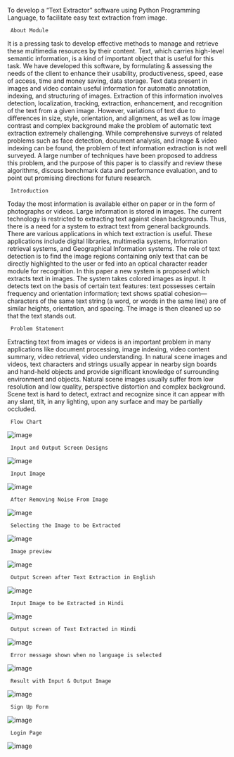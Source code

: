 To develop a “Text Extractor” software using Python Programming Language, to facilitate easy text extraction from image.

     About Module
      
It is a pressing task to develop effective methods to manage and retrieve these multimedia resources by their content. Text, which carries high-level semantic information, is a kind of important object that is useful for this task.
We have developed this software, by formulating & assessing the needs of the client to enhance their usability, productiveness, speed, ease of access, time and money saving, data storage.
Text data present in images and video contain useful information for automatic annotation, indexing, and structuring of images. Extraction of this information involves detection, localization, tracking, extraction, enhancement, and recognition of the text from a given image. However, variations of text due to differences in size, style, orientation, and alignment, as well as low image contrast and complex background make the problem of automatic text extraction extremely challenging. While comprehensive surveys of related problems such as face detection, document analysis, and image & video indexing can be found, the problem of text information extraction is not well surveyed. A large number of techniques have been proposed to address this problem, and the purpose of this paper is to classify and review these algorithms, discuss benchmark data and performance evaluation, and to point out promising directions for future research.

     Introduction
Today the most information is available either on paper or in the form of photographs or videos. Large information is stored in images. The current technology is restricted to extracting text against clean backgrounds. Thus, there is a need for a system to extract text from general backgrounds. There are various applications in which text extraction is useful. These applications include digital libraries, multimedia systems, Information retrieval systems, and Geographical Information systems. The role of text detection is to find the image regions containing only text that can be directly highlighted to the user or fed into an optical character reader module for recognition. In this paper a new system is proposed which extracts text in images. The system takes colored images as input. It detects text on the basis of certain text features: text possesses certain frequency and orientation information; text shows spatial cohesion—characters of the same text string (a word, or words in the same line) are of similar heights, orientation, and spacing. The image is then cleaned up so that the text stands out.

     Problem Statement
Extracting text from images or videos is an important problem in many applications like document processing, image indexing, video content summary, video retrieval, video understanding. In natural scene images and videos, text characters and strings usually appear in nearby sign boards and hand-held objects and provide significant knowledge of surrounding environment and objects. Natural scene images usually suffer from low resolution and low quality, perspective distortion and complex background. Scene text is hard to detect, extract and recognize since it can appear with any slant, tilt, in any lighting, upon any surface and may be partially occluded. 
     
     Flow Chart
![image](https://user-images.githubusercontent.com/28135312/97853581-4a6fd700-1d1e-11eb-9a6f-91b7f1ea58d4.png)
     
     Input and Output Screen Designs
![image](https://user-images.githubusercontent.com/28135312/97853752-8a36be80-1d1e-11eb-92b1-b1ad129a7a96.png)
     
     Input Image
![image](https://user-images.githubusercontent.com/28135312/97853826-a8042380-1d1e-11eb-8ba2-7eb25cec0284.png)
      
     After Removing Noise From Image
![image](https://user-images.githubusercontent.com/28135312/97853926-c833e280-1d1e-11eb-8c1d-681c8a954964.png)
     
     Selecting the Image to be Extracted
![image](https://user-images.githubusercontent.com/28135312/97854272-3c6e8600-1d1f-11eb-8017-0bf1bee0f23e.png)
     
     Image preview
![image](https://user-images.githubusercontent.com/28135312/97854314-498b7500-1d1f-11eb-87e9-cc99456f0d5a.png)
   
     Output Screen after Text Extraction in English
![image](https://user-images.githubusercontent.com/28135312/97854360-590abe00-1d1f-11eb-8923-1f846a57a994.png)
     
     Input Image to be Extracted in Hindi
![image](https://user-images.githubusercontent.com/28135312/97854386-62942600-1d1f-11eb-92d1-5064754701ad.png)   
     
     Output screen of Text Extracted in Hindi
![image](https://user-images.githubusercontent.com/28135312/97854408-6b84f780-1d1f-11eb-88b0-bd43dbaaf802.png)

     Error message shown when no language is selected
![image](https://user-images.githubusercontent.com/28135312/97854438-750e5f80-1d1f-11eb-9a75-d543fd0a7697.png)

     Result with Input & Output Image
![image](https://user-images.githubusercontent.com/28135312/97854560-a424d100-1d1f-11eb-99fe-e4d88ab5ccab.png) 

     Sign Up Form 
![image](https://user-images.githubusercontent.com/28135312/97854667-c9b1da80-1d1f-11eb-96ac-920e70d47623.png)

     Login Page 
![image](https://user-images.githubusercontent.com/28135312/97854704-d6363300-1d1f-11eb-81e3-e8274aaabc1b.png)
